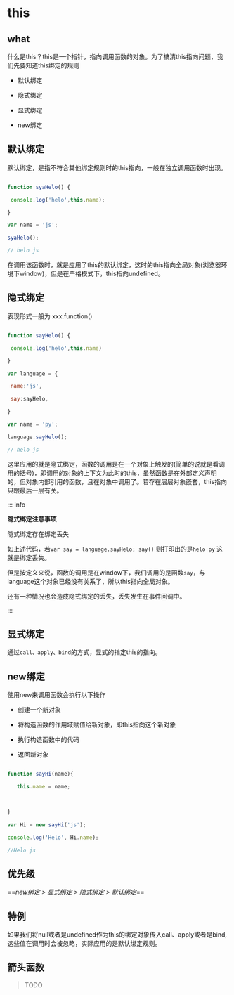 # this 
## what

什么是this？this是一个指针，指向调用函数的对象。为了搞清this指向问题，我们先要知道this绑定的规则

- 默认绑定

- 隐式绑定

- 显式绑定

- new绑定

## 默认绑定

默认绑定，是指不符合其他绑定规则时的this指向，一般在独立调用函数时出现。

```js

function syaHelo() {

 console.log('helo',this.name);

}

var name = 'js';

syaHelo();

// helo js

```

在调用该函数时，就是应用了this的默认绑定，这时的this指向全局对象(浏览器环境下window)，但是在严格模式下，this指向undefined。

## 隐式绑定

表现形式一般为 xxx.function()

```js

function sayHelo() {

 console.log('helo',this.name)

}

var language = {

 name:'js',

 say:sayHelo,

}

var name = 'py';

language.sayHelo();

// helo js  

```

这里应用的就是隐式绑定，函数的调用是在一个对象上触发的(简单的说就是看调用的括号)，即调用的对象的上下文为此时的this，虽然函数是在外部定义声明的，但对象内部引用的函数，且在对象中调用了。若存在层层对象嵌套，this指向只跟最后一层有关。

::: info

**隐式绑定注意事项**

隐式绑定存在绑定丢失

如上述代码，若`var say = language.sayHelo; say()` 则打印出的是`helo py` 这就是绑定丢失。

但是按定义来说，函数的调用是在window下，我们调用的是函数`say`，与language这个对象已经没有关系了，所以this指向全局对象。

还有一种情况也会造成隐式绑定的丢失，丢失发生在事件回调中。

:::

## 显式绑定

通过`call、apply、bind`的方式，显式的指定this的指向。

## new绑定

使用new来调用函数会执行以下操作

- 创建一个新对象

- 将构造函数的作用域赋值给新对象，即this指向这个新对象

- 执行构造函数中的代码

- 返回新对象

```js

function sayHi(name){

   this.name = name;

 

}

var Hi = new sayHi('js');

console.log('Helo', Hi.name);

//Helo js

```

## 优先级

==*new绑定 > 显式绑定 > 隐式绑定 > 默认绑定*==

## 特例

如果我们将null或者是undefined作为this的绑定对象传入call、apply或者是bind,这些值在调用时会被忽略，实际应用的是默认绑定规则。

## 箭头函数

> TODO